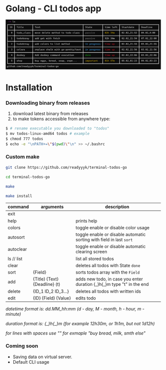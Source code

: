 # Golang - CLI todos app
![example](./assets/todo-ex.png)

# Installation

### Downloading binary from releases
1. download latest binary from releases
2. to make tokens accessible from anywhere type:
```bash
$ # rename executable you downloaded to "todos"
$ mv todos-linux-amd64 todos # example
$ chmod 777 todos
$ echo -e "\nPATH+=\"$(pwd)\"\n" >> ~/.bashrc
```

### Custom make
```bash
git clone https://github.com/readyyyk/terminal-todos-go
```
```bash
cd terminal-todos-go
```
```bash
make
```
```bash
make install
```


| command    | arguments                     | description                                                              |
|------------|-------------------------------|--------------------------------------------------------------------------|
| exit       |                               |                                                                          |
| help       |                               | prints help                                                              |
| colors     |                               | toggle enable or disable color usage                                     |
| autosort   |                               | toggle enable or disable automatic sorting with field in last `sort`     |
| autoclear  |                               | toggle enable or disable automatic clearing screen                       |
| ls // list |                               | list all stored todos                                                    |
| clear      |                               | deletes all todos with State `done`                                      |
| sort       | {Field}                       | sorts todos array with the `Field`                                       |
| add        | {Title} {Text} {Deadline} (t) | adds new todo, in case you enter duration {\_}h{\_}m type "t" in the end |
| delete     | {ID\_1 ID\_2 ID\_3...}        | deletes all todos with written ids                                       |
| edit       | {ID} {Field} {Value}          | edits todo                                                               |

_datetime format is: dd.MM_hh:mm (d - day, M - month, h - hour, m - minute)_

_duration format is: {\_}h{\_}m (for example 12h30m, or 1h1m, but not 1d12h)_

_for lines with spaces use "" for exmaple "buy bread, milk, smth else"_

### Coming soon
- Saving data on virtual server.
- Default CLI usage
